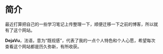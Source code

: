 # 简介

最近打算把自己的一些学习笔记上传整理一下，顺便迁移一下之前的博客，所以就有了这个网站。  

**DejaVu**，法语，意为“既视感”，代表了我的一点个人特色和个人心愿，希望每次查看这个网站都是历久弥新，有所收获。
